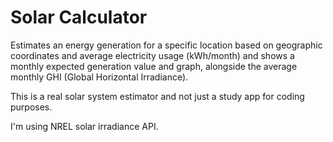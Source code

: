 # Solar Calculator
Estimates an energy generation for a specific location based on geographic coordinates and average electricity usage (kWh/month)
and shows a monthly expected generation value and graph, alongside the average monthly GHI (Global Horizontal Irradiance).

This is a real solar system estimator and not just a study app for coding purposes.

I'm using NREL solar irradiance API.
